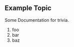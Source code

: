 <!-- markdownlint-configure-file { "first-line-heading": { "level": 2 } } -->

## Example Topic

Some Documentation for trivia.

1. foo
2. bar
3. baz
